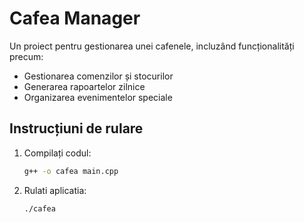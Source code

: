 # Cafea Manager

Un proiect pentru gestionarea unei cafenele, incluzând funcționalități precum:
- Gestionarea comenzilor și stocurilor
- Generarea rapoartelor zilnice
- Organizarea evenimentelor speciale


## Instrucțiuni de rulare
1. Compilați codul:
   ```bash
   g++ -o cafea main.cpp
2. Rulati aplicatia:
   ```bash
   ./cafea
   
